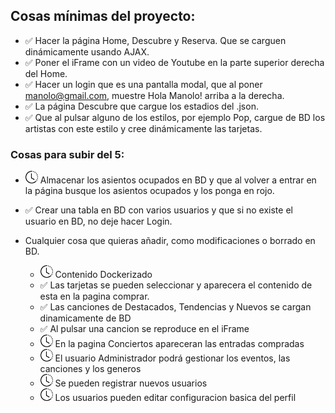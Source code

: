 ## Cosas mínimas del proyecto:

- ✅ Hacer la página Home, Descubre y Reserva. Que se carguen dinámicamente usando AJAX.
- ✅ Poner el iFrame con un video de Youtube en la parte superior derecha del Home.
- ✅ Hacer un login que es una pantalla modal, que al poner manolo@gmail.com, muestre Hola Manolo! arriba a la derecha. 
- ✅ La página Descubre que cargue los estadios del .json.
- ✅ Que al pulsar alguno de los estilos, por ejemplo Pop, cargue de BD los artistas con este estilo y cree dinámicamente las tarjetas.

### Cosas para subir del 5:

- <img src="images/clock-history.svg" alt="drawing" style="width:20px;"/> Almacenar los asientos ocupados en BD y que al volver a entrar en la página busque los asientos ocupados y los ponga en rojo.
- ✅ Crear una tabla en BD con varios usuarios y que si no existe el usuario en BD, no deje hacer Login.


-  Cualquier cosa que quieras añadir, como modificaciones o borrado en BD.
    - <img src="images/clock-history.svg" alt="drawing" style="width:20px;"/> Contenido Dockerizado
    - ✅ Las tarjetas se pueden seleccionar y aparecera el contenido de esta en la pagina comprar.
    - ✅ Las canciones de Destacados, Tendencias y Nuevos se cargan dinamicamente de BD
    - ✅ Al pulsar una cancion se reproduce en el iFrame
    - <img src="images/clock-history.svg" alt="drawing" style="width:20px;"/> En la pagina Conciertos apareceran las entradas compradas 
    - <img src="images/clock-history.svg" alt="drawing" style="width:20px;"/> El usuario Administrador podrá gestionar los eventos, las canciones y los generos 
    - <img src="images/clock-history.svg" alt="drawing" style="width:20px;"/> Se pueden registrar nuevos usuarios
    - <img src="images/clock-history.svg" alt="drawing" style="width:20px;"/> Los usuarios pueden editar configuracion basica del perfil